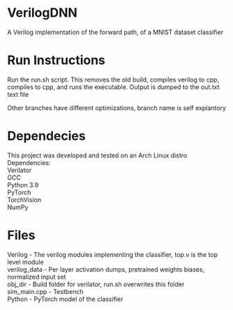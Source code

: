 # VerilogDNN
A Verilog implementation of the forward path, of a MNIST dataset classifier

# Run Instructions
Run the run.sh script. This removes the old build, compiles verilog to cpp, compiles to cpp, and runs the executable.
Output is dumped to the out.txt text file

Other branches have different optimizations, branch name is self explantory

# Dependecies
This project was developed and tested on an Arch Linux distro
Dependencies:<br/>
  Verilator<br/>
  GCC<br/>
  Python 3.9<br/>
   PyTorch<br/>
   TorchVision<br/>
   NumPy<br/>
   
# Files
Verilog - The verilog modules implementing the classifier, top.v is the top level module<br/>
verilog_data - Per layer activation dumps, pretrained weights biases, normalized input set<br/>
obj_dir - Build folder for verilator, run.sh overwrites this folder<br/>
sim_main.cpp - Testbench<br/>
Python - PyTorch model of the classifier



